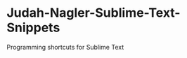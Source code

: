 Judah-Nagler-Sublime-Text-Snippets
==================================

Programming shortcuts for Sublime Text
